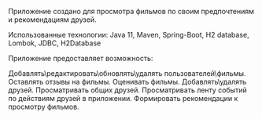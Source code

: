 
Приложение создано для просмотра фильмов по своим предпочтениям и рекомендациям друзей.

Использованные технологии:
Java 11, Maven, Spring-Boot, H2 database, Lombok, JDBC, H2Database

Приложение предоставляет возможность:

Добавлять\редактировать\обновлять\удалять пользователей\фильмы.
Оставлять отзывы на фильмы.
Оценивать фильмы.
Добавлять\удалять друзей.
Просматривать общих друзей.
Просматривать ленту событий по действиям друзей в приложении.
Формировать рекомендации к просмотру фильмов.


